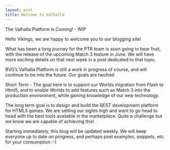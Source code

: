 ```yaml
---
layout: post
title: Welcome to Valhalla
---
```


The Valhalla Platform is Coming! - WIP

Hello Vikings, we are happy to welcome you to our blogging site!

What has been a long journey for the PTR team is soon going to bear fruit, with the release of the upcoming Match 3 feature in June. We will have more exciting details on that next week in a post dedicated to that topic.

BVG’s Valhalla Platform is still a work in progress of course, and will continue to be into the future. Our goals are twofold:

Short Term - The goal here is to support our Worlds migration from Flash to Html5, and to enable Worlds to add features such as Match 3 into the production environment, while gaining knowledge of our new technology.

<would be nice to insert the short term roadmap here or something>

The long term goal is to design and build the BEST development platform for HTML5 games. We are setting our sights high and want to go head to head with the best tools available in the marketplace. Quite a challenge but we know we are capable of achieving this!

Starting immediately,  this blog will be updated weekly. We will keep everyone up to date on progress, and perhaps post examples, snippets, etc. for your consumption :-)

